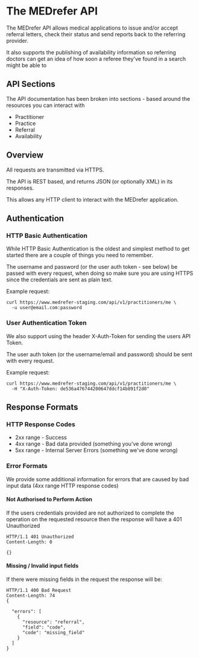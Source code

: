 The MEDrefer API
============

The MEDrefer API allows medical applications to issue and/or accept referral letters, check their status and send reports back to the referring provider.

It also supports the publishing of availability information so referring doctors can get an idea of how soon a referee they've found in a search might be able to



API Sections
----------
The API documentation has been broken into sections - based around the resources you can interact with
* Practitioner
* Practice
* Referral
* Availability

Overview
----------

All requests are transmitted via HTTPS.

The API is REST based, and returns JSON (or optionally XML) in its responses.

This allows any HTTP client to interact with the MEDrefer application.

Authentication
----------
### HTTP Basic Authentication

While HTTP Basic Authentication is the oldest and simplest method to get started there are a couple of things you need to remember.

The username and password (or the user auth token - see below) be passed with every request, when doing so make sure you are using HTTPS since the credentials are sent as plain text.

Example request:
```shell
curl https://www.medrefer-staging.com/api/v1/practitioners/me \
  -u user@email.com:password
```

### User Authentication Token

We also support using the header X-Auth-Token for sending the users API Token.

The user auth token (or the username/email and password) should be sent with every request.

Example request:
```shell
curl https://www.medrefer-staging.com/api/v1/practitioners/me \
  -H "X-Auth-Token: de536a476744200647ddcf14b891f2d0"
```

Response Formats
--------

### HTTP Response Codes

* 2xx range - Success
* 4xx range - Bad data provided (something you've done wrong)
* 5xx range - Internal Server Errors (something we've done wrong)

### Error Formats

We provide some additional information for errors that are caused by bad input data (4xx range HTTP response codes)

#### Not Authorised to Perform Action
If the users credentials provided are not authorized to complete the operation on the requested resource then the response will have a 401 Unauthorized

```
HTTP/1.1 401 Unauthorized
Content-Length: 0

{}
```

#### Missing / Invalid input fields
If there were missing fields in the request the response will be:

```
HTTP/1.1 400 Bad Request
Content-Length: 74
{

  "errors": [
    {
      "resource": "referral",
      "field": "code",
      "code": "missing_field"
    }
  ]
}
```
